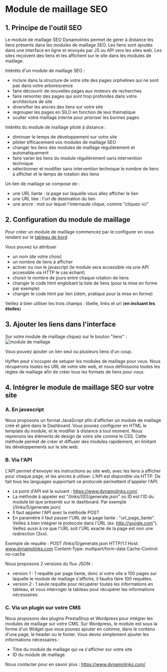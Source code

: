 # Module de maillage SEO

## 1. Principe de l'outil SEO
Le module de maillage SEO Dynamolinks permet de gérer à distance les liens présents dans les modules de maillage SEO.
Les liens sont ajoutés dans une interface en ligne et envoyés par JS ou API vers les sites web.
Les sites reçoivent des liens et les affichent sur le site dans les modules de maillage.

Intérêts d'un module de maillage SEO : 
- inclure dans la structure de votre site des pages orphelines qui ne sont pas dans votre arborescence
- faire découvrir de nouvelles pages aux moteurs de recherches
- faire remonter des pages qui sont trop profondes dans votre architecture de site
- diversifier les ancres des liens sur votre site
- regrouper les pages en SILO en fonction de leur thématique
- sculter votre maillage interne pour prioriser les bonnes pages

Intérêts du module de maillage piloté à distance : 
- diminuer le temps de développement sur votre site
- piloter efficacement vos modules de maillage SEO
- changer les liens des modules de maillage régulièrement et automatiquement
- faire varier les liens du module régulièrement sans intervention technique
- sélectionner et modifier sans intervention technique le nombre de liens à afficher et le temps de rotation des liens

Un lien de maillage se compose de :
- une URL liante : la page sur laquelle vous allez afficher le lien
- une URL liée : l'url de destination du lien
- une ancre : mot sur lequel l'internaute clique, comme "cliquez-ici"

## 2. Configuration du module de maillage
Pour créer un module de maillage commencez par le configurer en vous rendant sur le [tableau de bord](https://www.dynamolinks.com/links_modules)

Vous pouvez lui attribuer 
- un nom (de votre choix) 
- un nombre de liens à afficher
- activer ou non le javascript (le module sera accessible via une API accessible via HTTP le cas échant)
- choisir le nombre de jours entre chaque rotation de liens
- changer le code html englobant la liste de liens (pour la mise en forme par exemple)
- changer le code html par lien (idem, pratique pour la mise en forme)

Veillez à bien utiliser les trois champs : libelle, links et url (**en incluant les étoiles**)

## 3. Ajouter les liens dans l'interface
Sur votre module de maillage cliquez sur le bouton "liens" :
![module de maillage](https://s3.amazonaws.com/awesomescreenshot/upload//181363/2a095b97-c8ee-4d07-5608-35fc0193b86a.png?AWSAccessKeyId=AKIAJSCJQ2NM3XLFPVKA&Expires=1482190088&Signature=KZi%2Bl6Sp7jLv%2BUalbiDJzPu%2FXCo%3D)

Vous pouvez ajouter un lien seul ou plusieurs liens d'un coup.

Hyffen peut s'occuper de setuper les modules de maillage pour vous. Nous récupérons toutes les URL de votre site web, et nous définissons toutes les règles de maillage afin de créer tous les formats de liens pour vous.

## 4. Intégrer le module de maillage SEO sur votre site

### A. En javascript
Nous proposons un format JavaScript afin d'afficher un module de maillage créé et géré dans le Dashboard.
Vous pouvez configurer en HTML le template du module, et le modifier à distance à tout moment.
Nous reprenons les éléments de design de votre site comme le CSS.
Cette méthode permet de créer et diffuser des modules rapidement, en limitant les développements sur le site web.

### B. Via l'API
L'API permet d'envoyer les instructions au site web, avec les liens à afficher pour chaque page, et les ancres à utiliser.
L'API est disponible via HTTP. De fait tous les languages supportant ce protocole permettent d'appeler l'API. 

- Le point d'API est le suivant : https://www.dynamolinks.com/
- La méthode à appeler est "/links/[ID]/generate.json" où ID est l'ID du module tel que présenté sur le dashboard. Par exemple (/links/5/generate.json)
- Il faut appeler l'API avec la méthode POST
- En paramètre il faut passer l'URL de la page liante : "url_page_liante". Veillez à bien intégrer le protocole dans l'URL (ex: http://google.com"). Veillez aussi à ce que l'URL soit l'URL exacte de la page est non une redirection (3xx). 

Exemple de requête : 
POST /links/5/generate.json HTTP/1.1
Host: www.dynamolinks.com
Content-Type: multipart/form-data
Cache-Control: no-cache

Nous proposons 2 versions du flux JSON : 
- version 1 : 1 requête par page liante, donc si votre site a 100 pages sur laquelle le module de maillage s'affiche, il faudra faire 100 requêtes.
- version 2 : 1 seule requête pour récupérer toutes les informations en tableau, et vous interroger le tableau pour récupérer les informations nécessaires.

### C. Via un plugin sur votre CMS
Nous proposons des plugins PrestaShop et Wordpress pour intégrer les modules de maillage sur votre CMS.
Sur Wordpress, le module est sous la forme d'un Widget que vous pouvez ajouter en colonne, dans le contenu d'une page, le header ou le footer. Vous devez simplement ajouter les informations nécessaires : 
- Titre du module de maillage qui va s'afficher sur votre site
- ID du module de maillage

Nous contacter pour en savoir plus : https://www.dynamolinks.com/
